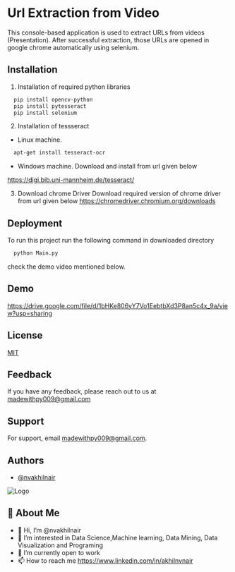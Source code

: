 
# Url Extraction from Video
This console-based application is used to extract URLs from videos (Presentation).
After successful extraction, those URLs are opened in google chrome automatically using selenium.

## Installation

1. Installation of required python libraries

```bash
  pip install opencv-python
  pip install pytesseract
  pip install selenium
```

2. Installation of tessseract 

- Linux machine.
```bash
  apt-get install tesseract-ocr
```

- Windows machine.
Download and install from url given below

https://digi.bib.uni-mannheim.de/tesseract/


3. Download chrome Driver
Download required version of chrome driver from url given below
https://chromedriver.chromium.org/downloads


## Deployment

To run this project run the following command in downloaded directory

```bash
  python Main.py
```
check the demo video mentioned below.
  
## Demo
https://drive.google.com/file/d/1bHKe806yY7Vo1EebtbXd3P8an5c4x_9a/view?usp=sharing
## License

[MIT](https://choosealicense.com/licenses/mit/)

  
## Feedback

If you have any feedback, please reach out to us at madewithpy009@gmail.com

  
## Support

For support, email madewithpy009@gmail.com.

  
## Authors

- [@nvakhilnair](https://github.com/nvakhilnair)

  
![Logo](https://cdn1.bbcode0.com/uploads/2021/8/10/e7b5c5b1dc5b9a6f848ee9135f2e000c-full.png)

    
## 🚀 About Me
- 👋 Hi, I’m @nvakhilnair
- 👀 I’m interested in Data Science,Machine learning, Data Mining, Data Visualization and Programing
- 🌱 I’m currently open to work
- 📫 How to reach me https://www.linkedin.com/in/akhilnvnair
